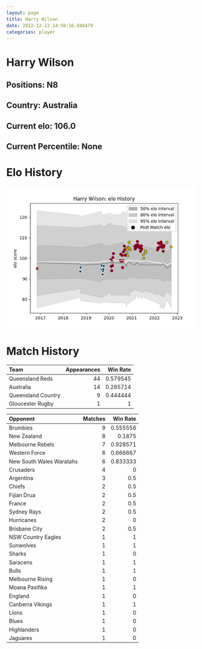 ```yaml
---  
layout: page  
title: Harry Wilson  
date: 2022-12-12 14:50:16.846479  
categories: player  
---
```

# Harry Wilson

## Positions: N8

## Country: Australia

## Current elo: 106.0

## Current Percentile: None

# Elo History


![elo history](history_HarryWilson.png)
# Match History


| Team               |   Appearances |   Win Rate |
|:-------------------|--------------:|-----------:|
| Queensland Reds    |            44 |   0.579545 |
| Australia          |            14 |   0.285714 |
| Queensland Country |             9 |   0.444444 |
| Gloucester Rugby   |             1 |   1        |

| Opponent                 |   Matches |   Win Rate |
|:-------------------------|----------:|-----------:|
| Brumbies                 |         9 |   0.555556 |
| New Zealand              |         8 |   0.1875   |
| Melbourne Rebels         |         7 |   0.928571 |
| Western Force            |         6 |   0.666667 |
| New South Wales Waratahs |         6 |   0.833333 |
| Crusaders                |         4 |   0        |
| Argentina                |         3 |   0.5      |
| Chiefs                   |         2 |   0.5      |
| Fijian Drua              |         2 |   0.5      |
| France                   |         2 |   0.5      |
| Sydney Rays              |         2 |   0.5      |
| Hurricanes               |         2 |   0        |
| Brisbane City            |         2 |   0.5      |
| NSW Country Eagles       |         1 |   1        |
| Sunwolves                |         1 |   1        |
| Sharks                   |         1 |   0        |
| Saracens                 |         1 |   1        |
| Bulls                    |         1 |   1        |
| Melbourne Rising         |         1 |   0        |
| Moana Pasifika           |         1 |   1        |
| England                  |         1 |   0        |
| Canberra Vikings         |         1 |   1        |
| Lions                    |         1 |   0        |
| Blues                    |         1 |   0        |
| Highlanders              |         1 |   0        |
| Jaguares                 |         1 |   0        |